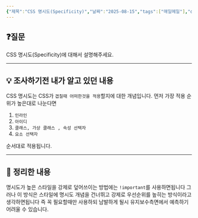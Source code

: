 ```yaml
---
{"제목":"CSS 명시도(Specificity)","날짜":"2025-08-15","tags":["매일메일"],"dg-publish":true,"permalink":"/매일메일/25년8월/CSS 명시도(Specificity)/","dgPassFrontmatter":true,"created":"2025-08-15T15:55:53.905+09:00","updated":"2025-08-15T16:04:05.513+09:00"}
---
```


## ❓질문

CSS 명시도(Specificity)에 대해서 설명해주세요.

---
## 💡 조사하기전 내가 알고 있던 내용

CSS 명시도는 CSS가 `겹칠때 어떠한것을 적용`할지에 대한 개념입니다.
먼저 가장 적용 순위가 높은대로 나눈다면

1. `인라인`
2. `아이디`
3. `클래스, 가상 클래스 , 속성 선택자`
4. `요소 선택자`

순서대로 적용됩니다.


---
## 🏫 정리한 내용

명시도가 높은 스타일을 강제로 덮어쓰이는 방법에는
`!important`를 사용하면됩니다 그러나 이 방식은 스타일에 명시도 개념을 건너뛰고 강제로 우선순위를 높히는 방식이라고 생각하면됩니다 즉 꼭 필요할때만 사용하되 남발하게 될시 유지보수측면에서 예측하기 어려울 수 있습니다.